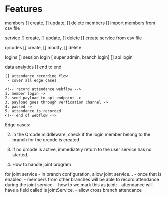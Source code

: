 # Features

members
    [] create,
    [] update,
    [] delete members
    [] import members from csv file

service
    [] create, 
    [] update, 
    [] delete
    [] create service from csv file

qrcodes
    [] create, 
    [] modify, 
    [] delete

logins
    [] session login  [ super admin, branch login]
    [] api login

data analytics
   [] 
end to end

    [] attendance recording flow
     - cover all edge cases
     
    <!-- record attendance webflow -->
    1. member login -> 
    2. send payload to api endpoint -> 
    3. payload goes through verfication channel -> 
    4. passed -> 
    5. attendance is recorded 
    <!-- end of webflow -->
    






Edge cases: 
<!-- 1. idempotentce: the user can do x times but the will not add additional payload if he/she is recorded. -->

2. in the Qrcode middleware,
    check if the login member belong to the branch for the qrcode is created

3. if no qrcode is active, immediately return to the user service has no started.

4. How to handle joint program


for joint service 
    - in branch configuration, allow joint service... 
    - once that is enabled, 
        - members from other branches will be able to record attendance during the joint service.
        - how to we mark this as joint:
            - attendance will have a field called is jointService.
        - allow cross branch attendance
        